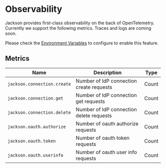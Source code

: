 # Observability

Jackson provides first-class observability on the back of OpenTelemetry. Currently we support the following metrics. Traces and logs are coming soon.

Please check the [Environment Variables](./deploy/env-variables.md#opentelemetry-configuration) to configure to enable this feature.

## Metrics

| Name                        | Description                              | Type  |
| --------------------------- | ---------------------------------------- | ----- |
| `jackson.connection.create` | Number of IdP connection create requests | Count |
| `jackson.connection.get`    | Number of IdP connection get requests    | Count |
| `jackson.connection.delete` | Number of IdP connection delete requests | Count |
| `jackson.oauth.authorize`   | Number of oauth authorize requests       | Count |
| `jackson.oauth.token`       | Number of oauth token requests           | Count |
| `jackson.oauth.userinfo`    | Number of oauth user info requests       | Count |

